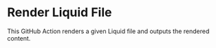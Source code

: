 # Render Liquid File

This GitHub Action renders a given Liquid file and outputs the rendered content.
